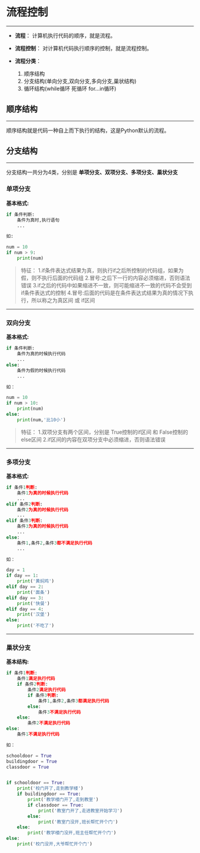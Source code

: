流程控制
===

---

* **流程**： 计算机执行代码的顺序，就是流程。

* **流程控制**： 对计算机代码执行顺序的控制，就是流程控制。

* **流程分类**： 
    1. 顺序结构
    1. 分支结构(单向分支,双向分支,多向分支,巢状结构)
    1. 循环结构(while循环  死循环  for...in循环)


## 顺序结构

---

顺序结构就是代码一种自上而下执行的结构，这是Python默认的流程。


## 分支结构

---

分支结构一共分为4类，分别是 **单项分支、双项分支、多项分支、巢状分支**

### 单项分支

**基本格式:**

```python
if 条件判断:
    条件为真时,执行语句
    ...

如:

num = 10
if num > 9:
    print(num)
```
>特征：
1.if条件表达式结果为真，则执行if之后所控制的代码组，如果为假，则不执行后面的代码组
2.冒号:之后下一行的内容必须缩进，否则语法错误
3.if之后的代码中如果缩进不一致，则可能缩进不一致的代码不会受到if条件表达式的控制
4.冒号:后面的代码是在条件表达式结果为真的情况下执行，所以称之为真区间 或 if区间

---

### 双向分支

**基本格式:**

```python
if 条件判断:
    条件为真的时候执行代码
    ...
else:
    条件为假的时候执行代码
    ...

如：

num = 10
if num > 10:
    print(num)
else:
    print(num,'比10小')
```

> 特征：
1.双项分支有两个区间，分别是 True控制的if区间 和 False控制的else区间
2.if区间的内容在双项分支中必须缩进，否则语法错误

---

### 多项分支

**基本格式:**

```python
if 条件1判断:
    条件1为真的时候执行代码
    ...
elif 条件2判断:
    条件2为真的时候执行代码
    ...
elif 条件3判断:
    条件3为真的时候执行代码
    ...
else:
    条件1,条件2,条件3都不满足执行代码
    ...

如：

day = 1
if day == 1:
    print('黄焖鸡')
elif day == 2:
    print('面条')
elif day == 3:
    print('快餐')
elif day == 4:
    print('汉堡')
else:
    print('不吃了')
```

---

### 巢状分支

**基本结构:**

```python
if 条件1判断:
    条件1满足执行代码
    if 条件2判断:
        条件2满足执行代码
        if 条件3判断:
            条件1,条件2,条件3都满足执行代码
        else:
            条件3不满足执行代码
    else:
        条件2不满足执行代码
else:
    条件1不满足执行代码

如：

schooldoor = True
buildingdoor = True
classdoor = True


if schooldoor == True:
    print('校门开了,走到教学楼')
    if buildingdoor == True:
        print('教学楼门开了,走到教室')
        if classdoor == True:
            print('教室门开了,走进教室开始学习')
        else:
            print('教室门没开,班长帮忙开个门')
    else:
        print('教学楼门没开,班主任帮忙开个门')
else:
    print('校门没开,大爷帮忙开个门')
```



